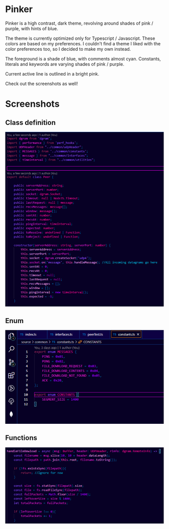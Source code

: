 # Pinker

Pinker is a high contrast, dark theme, revolving around shades of pink / purple, with hints of blue.

The theme is currently optimized only for Typescript / Javascript. These colors are based on my preferences. I couldn't find a theme I liked with the color preferences too, so I decided to make my own instead.

The foreground is a shade of blue, with comments almost cyan. Constants, literals and keywords are varying shades of pink / purple. 

Current active line is outlined in a bright pink.

Check out the screenshots as well!

# Screenshots

## Class definition

<img src="images/class.png" />

## Enum

<img src="images/enum.png">

## Functions

<img src="images/function.png">
